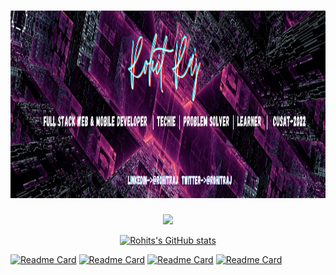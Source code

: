 
 <h1><a href="https://r0hitraj.github.io"><img height="300em" src="Images/Rohit Raj.png" alt="Rohit's Header"></a></h1>
 <div align="center">
   
<img height="200em" src="https://github-readme-quotes.herokuapp.com/quote?theme=dark&animation=grow_out_in" />
                                                          



[![Rohits's GitHub stats](https://github-readme-stats.vercel.app/api?username=r0hitraj&&count_private=true&&include_all_commits=true&theme=highcontrast&show_icons=true)](https://github.com/r0hitraj/github-readme-stats) 

 </div>


[![Readme Card](https://github-readme-stats.vercel.app/api/pin/?username=r0hitraj&repo=Criptabit&theme=highcontrast&show_icons=true)](https://github.com/r0hitraj/criptabit)
[![Readme Card](https://github-readme-stats.vercel.app/api/pin/?username=r0hitraj&repo=MultiPurposeMatchMaker&theme=highcontrast&show_icons=true)](https://github.com/r0hitraj/MultiPurposeMatchMaker)
[![Readme Card](https://github-readme-stats.vercel.app/api/pin/?username=r0hitraj&repo=Wepoll&theme=highcontrast&show_icons=true)](https://github.com/r0hitraj/wepoll)
[![Readme Card](https://github-readme-stats.vercel.app/api/pin/?username=r0hitraj&repo=Payroll-Management-System&theme=highcontrast&show_icons=true)](https://github.com/r0hitraj/Payroll-Management-System)



<!--
**r0hitraj/r0hitraj** is a ✨ _special_ ✨ repository because its `README.md` (this file) appears on your GitHub profile.


Here are some ideas to get you started:

- 🔭 I’m currently working on ...
- 🌱 I’m currently learning ...
- 👯 I’m looking to collaborate on ...
- 🤔 I’m looking for help with ...
- 💬 Ask me about ...
- 📫 How to reach me: ...
- 😄 Pronouns: ...
- ⚡ Fun fact: ...
-->


